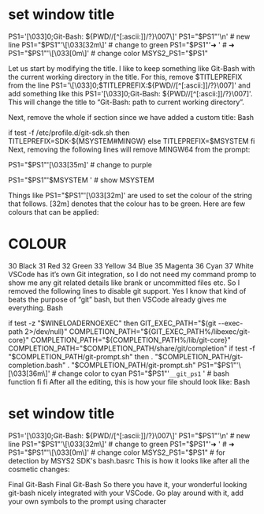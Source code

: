 # set window title
PS1='\[\033]0;Git-Bash: ${PWD//[^[:ascii:]]/?}\007\]'
PS1="$PS1"'\n'                 # new line
PS1="$PS1"'\[\033[32m\]'       # change to green
PS1="$PS1"'➜ '                # ➜
PS1="$PS1"'\[\033[0m\]'        # change color
MSYS2_PS1="$PS1"




  Let us start by modifying the title. I like to keep something like Git-Bash with the current working directory in the title. For this, remove $TITLEPREFIX from the line PS1='\[\033]0;$TITLEPREFIX:${PWD//[^[:ascii:]]/?}\007\]' and add something like this PS1='\[\033]0;Git-Bash: ${PWD//[^[:ascii:]]/?}\007\]'. This will change the title to “Git-Bash: path to current working directory”.

Next, remove the whole if section since we have added a custom title: Bash

if test -f /etc/profile.d/git-sdk.sh
then
    TITLEPREFIX=SDK-${MSYSTEM#MINGW}
else
    TITLEPREFIX=$MSYSTEM
fi
Next, removing the following lines will remove MINGW64 from the prompt:

PS1="$PS1"'\[\033[35m\]' # change to purple

PS1="$PS1"'$MSYSTEM ' # show MSYSTEM

Things like PS1="$PS1"'\[\033[32m\]'  are used to set the colour of the string that follows. [32m\] denotes that the colour has to be green. Here are few colours that can be applied:

#	COLOUR
30	Black
31	Red
32	Green
33	Yellow
34	Blue
35	Magenta
36	Cyan
37	White
VSCode has it’s own Git integration, so I do not need my command  promp to show me any git related details like brank or uncommitted files  etc. So I removed the following lines to disable git support. Yes I  know that kind of beats the purpose of “git” bash, but then VSCode  already gives me everything. Bash

if test -z "$WINELOADERNOEXEC"
then
    GIT_EXEC_PATH="$(git --exec-path 2>/dev/null)"
    COMPLETION_PATH="${GIT_EXEC_PATH%/libexec/git-core}"
    COMPLETION_PATH="${COMPLETION_PATH%/lib/git-core}"
    COMPLETION_PATH="$COMPLETION_PATH/share/git/completion"
    if test -f "$COMPLETION_PATH/git-prompt.sh"
    then
        . "$COMPLETION_PATH/git-completion.bash"
        . "$COMPLETION_PATH/git-prompt.sh"
        PS1="$PS1"'\[\033[36m\]'  # change color to cyan
        PS1="$PS1"'`__git_ps1` '   # bash function
    fi
fi
After all the editing, this is how your file should look like: Bash

# set window title
PS1='\[\033]0;Git-Bash: ${PWD//[^[:ascii:]]/?}\007\]'
PS1="$PS1"'\n'                 # new line
PS1="$PS1"'\[\033[32m\]'       # change to green
PS1="$PS1"'➜ '                # ➜
PS1="$PS1"'\[\033[0m\]'        # change color
MSYS2_PS1="$PS1"               # for detection by MSYS2 SDK's bash.basrc
This is how it looks like after all the cosmetic changes:

Final Git-Bash
Final Git-Bash
So there you have it, your wonderful looking git-bash nicely  integrated with your VSCode. Go play around with it, add your own  symbols to the prompt using character  


